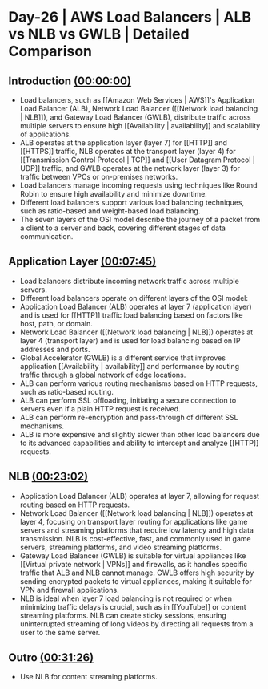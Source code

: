 
# Day-26 | AWS Load Balancers | ALB vs NLB vs GWLB | Detailed Comparison 


## Introduction [(00:00:00)](https://www.youtube.com/watch?v=bCS9m5RVPyo&t=0s)


- Load balancers, such as [[Amazon Web Services | AWS]]'s Application Load Balancer (ALB), Network Load Balancer ([[Network load balancing | NLB]]), and Gateway Load Balancer (GWLB), distribute traffic across multiple servers to ensure high [[Availability | availability]] and scalability of applications.
- ALB operates at the application layer (layer 7) for [[HTTP]] and [[HTTPS]] traffic, NLB operates at the transport layer (layer 4) for [[Transmission Control Protocol | TCP]] and [[User Datagram Protocol | UDP]] traffic, and GWLB operates at the network layer (layer 3) for traffic between VPCs or on-premises networks.
- Load balancers manage incoming requests using techniques like Round Robin to ensure high availability and minimize downtime.
- Different load balancers support various load balancing techniques, such as ratio-based and weight-based load balancing.
- The seven layers of the OSI model describe the journey of a packet from a client to a server and back, covering different stages of data communication.



## Application Layer [(00:07:45)](https://www.youtube.com/watch?v=bCS9m5RVPyo&t=465s)


- Load balancers distribute incoming network traffic across multiple servers.
- Different load balancers operate on different layers of the OSI model:
- Application Load Balancer (ALB) operates at layer 7 (application layer) and is used for [[HTTP]] traffic load balancing based on factors like host, path, or domain.
- Network Load Balancer ([[Network load balancing | NLB]]) operates at layer 4 (transport layer) and is used for load balancing based on IP addresses and ports.
- Global Accelerator (GWLB) is a different service that improves application [[Availability | availability]] and performance by routing traffic through a global network of edge locations.
- ALB can perform various routing mechanisms based on HTTP requests, such as ratio-based routing.
- ALB can perform SSL offloading, initiating a secure connection to servers even if a plain HTTP request is received.
- ALB can perform re-encryption and pass-through of different SSL mechanisms.
- ALB is more expensive and slightly slower than other load balancers due to its advanced capabilities and ability to intercept and analyze [[HTTP]] requests.



## NLB [(00:23:02)](https://www.youtube.com/watch?v=bCS9m5RVPyo&t=1382s)


- Application Load Balancer (ALB) operates at layer 7, allowing for request routing based on HTTP requests.
- Network Load Balancer ([[Network load balancing | NLB]]) operates at layer 4, focusing on transport layer routing for applications like game servers and streaming platforms that require low latency and high data transmission. NLB is cost-effective, fast, and commonly used in game servers, streaming platforms, and video streaming platforms.
- Gateway Load Balancer (GWLB) is suitable for virtual appliances like [[Virtual private network | VPNs]] and firewalls, as it handles specific traffic that ALB and NLB cannot manage. GWLB offers high security by sending encrypted packets to virtual appliances, making it suitable for VPN and firewall applications.
- NLB is ideal when layer 7 load balancing is not required or when minimizing traffic delays is crucial, such as in [[YouTube]] or content streaming platforms. NLB can create sticky sessions, ensuring uninterrupted streaming of long videos by directing all requests from a user to the same server.



## Outro [(00:31:26)](https://www.youtube.com/watch?v=bCS9m5RVPyo&t=1886s)


- Use NLB for content streaming platforms.

